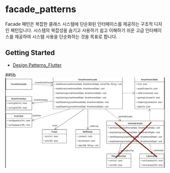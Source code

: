 # facade_patterns

Facade 패턴은 복잡한 클래스 시스템에 단순화된 인터페이스를 제공하는 구조적 디자인 패턴입니다. 
시스템의 복잡성을 숨기고 사용하기 쉽고 이해하기 쉬운 고급 인터페이스를 제공하여 
시스템 사용을 단순화하는 것을 목표로 합니다.


## Getting Started


- [Design Patterns_Flutter](https://kazlauskas.dev/flutter-design-patterns-7-facade/)

##lib
![default](lib/image/image.jpg)
